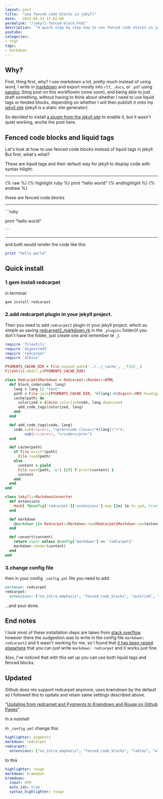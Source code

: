 ```yaml
---
layout: post
title:  "use fenced code blocks in jekyll"
date:   2015-05-31 17:02:00
permalink: "/jekyll-fenced-block.html"
description:  "A quick step by step how to use fenced code blocks in jekyll instead of liquid tags"
youtube:
categories:
- ttqf
tags:
- markdown
---
```


## Why?

First, thing first, why? I use markdown a lot, pretty much instead of using word, I write in [markdown][mark] and export mostly into `rtf`, `.docx`, or `.pdf` using [pandoc][pandoc] (blog post on this workflowto come soon), and being able to just draft something, without having to think about whether I need to use liquid tags or fended blocks, depending on whether I will then publish it onto my [jekyll site][jek] (jekyll is a static site generator).

So decided to install [a plugin from the jekyll site][plugin] to enable it, but it wasn't quiet working, enche the post here.

## Fenced code blocks and liquid tags
Let's look at how to use fenced code blocks instead of liquid tags in jekyll.
But first, what's what?

These are liquid tags and their default way for jekyll to display code with syntax hilight:

<hr>
{% raw %}
{% highlight ruby %}   
print "hello world"   
{% endhighlight %}   
{% endraw %}

these are fenced code blocks
<hr>

<p>```ruby</p>   
<p>print "hello world" </p>  
<p>```</p>   
<hr>
and both would render the code like this

```ruby
print "hello world"
```



## Quick install

### 1.gem install redcarpet

in terminal:

```bash
gem install redcarpet
```

### 2.add redcarpet plugin in your jekyll project.

Then you need to add `redcarpet2` plugin in your jekyll project. which as simple as saving [redcarpet2_markdown.rb](https://github.com/nono/Jekyll-plugins) in the `_plugins` folder(if you don't have the folder, just create one and remember te `_`).

```ruby
require 'fileutils'
require 'digest/md5'
require 'redcarpet'
require 'albino'

PYGMENTS_CACHE_DIR = File.expand_path('../../_cache', __FILE__)
FileUtils.mkdir_p(PYGMENTS_CACHE_DIR)

class Redcarpet2Markdown < Redcarpet::Render::HTML
  def block_code(code, lang)
    lang = lang || "text"
    path = File.join(PYGMENTS_CACHE_DIR, "#{lang}-#{Digest::MD5.hexdigest code}.html")
    cache(path) do
      colorized = Albino.colorize(code, lang.downcase)
      add_code_tags(colorized, lang)
    end
  end

  def add_code_tags(code, lang)
    code.sub(/<pre>/, "<pre><code class=\"#{lang}\">").
         sub(/<\/pre>/, "</code></pre>")
  end

  def cache(path)
    if File.exist?(path)
      File.read(path)
    else
      content = yield
      File.open(path, 'w') {|f| f.print(content) }
      content
    end
  end
end

class Jekyll::MarkdownConverter
  def extensions
    Hash[ *@config['redcarpet']['extensions'].map {|e| [e.to_sym, true] }.flatten ]
  end

  def markdown
    @markdown ||= Redcarpet::Markdown.new(Redcarpet2Markdown.new(extensions), extensions)
  end

  def convert(content)
    return super unless @config['markdown'] == 'redcarpet2'
    markdown.render(content)
  end
end

```

### 3.change config file
then in your config `_config.yml` file you need to add:

```ruby
markdown: redcarpet
redcarpet:
  extensions: ["no_intra_emphasis", "fenced_code_blocks", "autolink", "strikethrough", "superscript"]

```

...and your done.

## End notes
I took most of these installation steps are taken from [stack overflow][stack] however there the sudgestion was to write in the config file `markdown: redcarpet2` and it wasn't working for me, so I found that [it has been raised elsewhere][elsewhere] that you can just write `markdown: redcarpet` and it works just fine.

Also, I've noticed that with this set up you can use both liquid tags and fenced blocks.


## Updated
Github does nto support redcarpet anymore, uses kramdown by the default so I followed this to update and retain same settings described above.

"[Updating from redcarpet and Pygments to Kramdown and Rouge on Github Pages](http://idratherbewriting.com/2016/02/21/bug-with-kramdown-and-rouge-with-github-pages/)"

In a nutshell

in `_config.yml` change this

```yml
highlighter: pygments
markdown: redcarpet
redcarpet:
  extensions: ["no_intra_emphasis", "fenced_code_blocks", "tables", "with_toc_data"]
```
to this

```yml
highlighter: rouge
markdown: kramdown
kramdown:
  input: GFM
  auto_ids: true
  syntax_highlighter: rouge
```

<!-- Links -->

[jek]:http://jekyllrb.com/
[stack]:http://stackoverflow.com/questions/13464590/github-flavored-markdown-and-pygments-highlighting-in-jekyll
[mark]:http://daringfireball.net/projects/markdown/
[elsewhere]:https://github.com/clayallsopp/rubymotion-tutorial/issues/30
[plugin]:https://github.com/nono/Jekyll-plugins
[pandoc]:http://pandoc.org/
